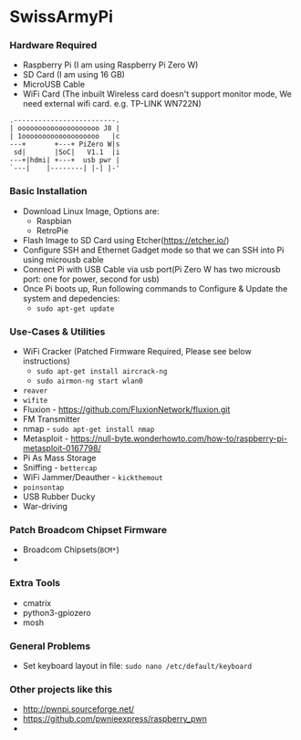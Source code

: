 # SwissArmyPi

### Hardware Required
- Raspberry Pi (I am using Raspberry Pi Zero W)
- SD Card (I am using 16 GB)
- MicroUSB Cable
- WiFi Card (The inbuilt Wireless card doesn't support monitor mode, We need external wifi card. e.g. TP-LINK WN722N)

```
.-------------------------.
| oooooooooooooooooooo J8 |
| 1ooooooooooooooooooo   |c
---+       +---+ PiZero W|s
 sd|       |SoC|   V1.1  |i
---+|hdmi| +---+  usb pwr |
`---|    |--------| |-| |-'
```

### Basic Installation
- Download Linux Image, Options are:
  - Raspbian
  - RetroPie
- Flash Image to SD Card using Etcher(https://etcher.io/)
- Configure SSH and Ethernet Gadget mode so that we can SSH into Pi using microusb cable
- Connect Pi with USB Cable via usb port(Pi Zero W has two microusb port: one for power, second for usb)
- Once Pi boots up, Run following commands to Configure & Update the system and depedencies:
  - `sudo apt-get update`
 


### Use-Cases & Utilities
- WiFi Cracker (Patched Firmware Required, Please see below instructions)
  - `sudo apt-get install aircrack-ng`
  - `sudo airmon-ng start wlan0`
- `reaver`
- `wifite`
- Fluxion - https://github.com/FluxionNetwork/fluxion.git
- FM Transmitter
- nmap - `sudo apt-get install nmap`
- Metasploit - https://null-byte.wonderhowto.com/how-to/raspberry-pi-metasploit-0167798/
- Pi As Mass Storage
- Sniffing - `bettercap`
- WiFi Jammer/Deauther - `kickthemout`
- `poinsontap`
- USB Rubber Ducky
- War-driving


### Patch Broadcom Chipset Firmware
- Broadcom Chipsets(`BCM*`) 
- 


### Extra Tools
- cmatrix
- python3-gpiozero
- mosh


### General Problems
- Set keyboard layout in file: `sudo nano /etc/default/keyboard`


### Other projects like this
- http://pwnpi.sourceforge.net/
- https://github.com/pwnieexpress/raspberry_pwn
- 
